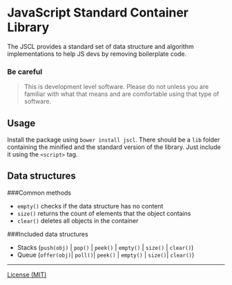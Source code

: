 JavaScript Standard Container Library
==============================

The JSCL provides a standard set of data structure and algorithm implementations to help JS devs by removing boilerplate code.

### Be careful
> This is development level software.  Please do not unless you are
> familiar with what that means and are comfortable using that type
> of software.

Usage
-----------------
Install the package using `bower install jscl`. There should be a `lib` folder containing the minified and the standard version of the library. Just include it using the `<script>` tag.

Data structures
-----------------
###Common methods
- `empty()` checks if the data structure has no content
- `size()` returns the count of elements that the object contains
- `clear()` deletes all objects in the container

###Included data structures
- Stacks (`push(obj)` | `pop()` | `peek()` | `empty()` | `size()` | `clear()`)
- Queue (`offer(obj)`| `poll()`| `peek()` | `empty()` | `size()`| `clear()`)

---------------------------------------------------------------------------------------------------
[License (MIT)](../blob/master/LICENSE.TXT)
